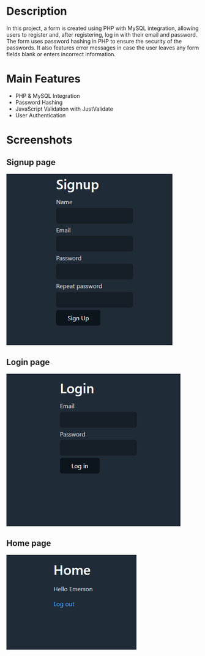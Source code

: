 # Description

In this project, a form is created using PHP with MySQL integration, allowing users to register and, after registering, log in with their email and password. 
The form uses password hashing in PHP to ensure the security of the passwords. It also features error messages in case the user leaves any form fields blank or 
enters incorrect information.

# Main Features
- PHP & MySQL Integration
- Password Hashing
- JavaScript Validation with JustValidate
- User Authentication

# Screenshots
## Signup page
![Screenshot](./screenshot/img1.PNG)
## Login page
![Screenshot](./screenshot/img2.PNG)
## Home page
![Screenshot](./screenshot/img3.PNG)
